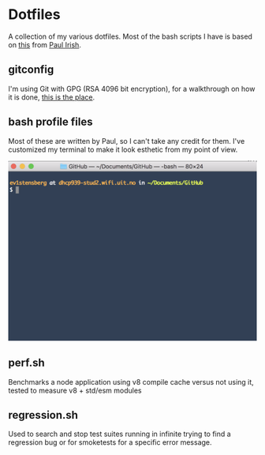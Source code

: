 # Dotfiles

A collection of my various dotfiles. Most of the bash scripts I have is based on [this](https://github.com/paulirish/dotfiles) from [Paul Irish](https://twitter.com/paul_irish).

## gitconfig

I'm using Git with GPG (RSA 4096 bit encryption), for a walkthrough on how it is done, [this is the place](https://help.github.com/articles/signing-commits/).

## bash profile files

Most of these are written by Paul, so I can't take any credit for them. I've customized my terminal to make it look esthetic from my point of view.

![alt text](https://raw.githubusercontent.com/ev1stensberg/dotfiles/master/img.png)

## perf.sh

Benchmarks a node application using v8 compile cache versus not using it, tested to measure v8 + std/esm modules

## regression.sh

Used to search and stop test suites running in infinite trying to find a regression bug or for smoketests for a specific error message.
